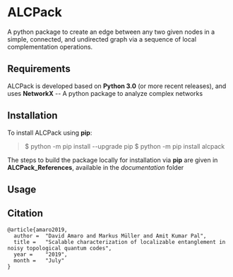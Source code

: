 # ALCPack

A python package to create an edge between any two given nodes in a simple, connected, and undirected graph via a sequence of local complementation operations.

## Requirements

ALCPack is developed based on **Python 3.0** (or more recent releases), and uses **NetworkX** -- A python package to analyze complex networks



## Installation

To install ALCPack using **pip**:

>
>$ python -m pip install --upgrade pip
>$ python -m pip install alcpack
>


The steps to build the package locally for installation via **pip** are given in **ALCPack_References**, available in the *documentation* folder 


## Usage



## Citation
```
@article{amaro2019,
  author = 	"David Amaro and Markus Müller and Amit Kumar Pal",
  title = 	"Scalable characterization of localizable entanglement in noisy topological quantum codes",
  year = 	"2019",
  month =   "July"
}
```
